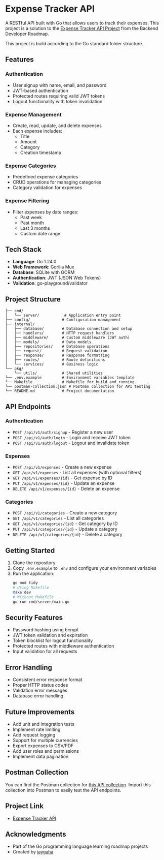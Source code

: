 # Expense Tracker API

A RESTful API built with Go that allows users to track their expenses. This project is a solution to the [Expense Tracker API Project](https://roadmap.sh/projects/expense-tracker-api) from the Backend Developer Roadmap.

This project is build according to the Go standard folder structure.

## Features

### Authentication
- User signup with name, email, and password
- JWT-based authentication
- Protected routes requiring valid JWT tokens
- Logout functionality with token invalidation

### Expense Management
- Create, read, update, and delete expenses
- Each expense includes:
  - Title
  - Amount
  - Category
  - Creation timestamp

### Expense Categories
- Predefined expense categories
- CRUD operations for managing categories
- Category validation for expenses

### Expense Filtering
- Filter expenses by date ranges:
  - Past week
  - Past month
  - Last 3 months
  - Custom date range

## Tech Stack

- **Language**: Go 1.24.0
- **Web Framework**: Gorilla Mux
- **Database**: SQLite with GORM
- **Authentication**: JWT (JSON Web Tokens)
- **Validation**: go-playground/validator

## Project Structure

```
├── cmd/
│   └── server/           # Application entry point
├── config/              # Configuration management
├── internal/
│   ├── database/        # Database connection and setup
│   ├── handlers/        # HTTP request handlers
│   ├── middleware/      # Custom middleware (JWT auth)
│   ├── models/          # Data models
│   ├── repositories/    # Database operations
│   ├── request/         # Request validation
│   ├── response/        # Response formatting
│   ├── routes/          # Route definitions
│   └── services/        # Business logic
└── pkg/
    └── utils/           # Shared utilities
└── .env.example         # Environment variables template
└── Makefile             # Makefile for build and running
└── postman-collection.json # Postman collection for API testing
└── README.md            # Project documentation
```

## API Endpoints

### Authentication
- `POST /api/v1/auth/signup` - Register a new user
- `POST /api/v1/auth/login` - Login and receive JWT token
- `POST /api/v1/auth/logout` - Logout and invalidate token

### Expenses
- `POST /api/v1/expenses` - Create a new expense
- `GET /api/v1/expenses` - List all expenses (with optional filters)
- `GET /api/v1/expenses/{id}` - Get expense by ID
- `PUT /api/v1/expenses/{id}` - Update an expense
- `DELETE /api/v1/expenses/{id}` - Delete an expense

### Categories
- `POST /api/v1/categories` - Create a new category
- `GET /api/v1/categories` - List all categories
- `GET /api/v1/categories/{id}` - Get category by ID
- `PUT /api/v1/categories/{id}` - Update a category
- `DELETE /api/v1/categories/{id}` - Delete a category

## Getting Started

1. Clone the repository
2. Copy `.env.example` to `.env` and configure your environment variables
3. Run the application:
   ```bash
   go mod tidy
   # Using Makefile
   make dev
   # Without Makefile
   go run cmd/server/main.go
   ```

## Security Features

- Password hashing using bcrypt
- JWT token validation and expiration
- Token blocklist for logout functionality
- Protected routes with middleware authentication
- Input validation for all requests

## Error Handling

- Consistent error response format
- Proper HTTP status codes
- Validation error messages
- Database error handling

## Future Improvements

- Add unit and integration tests
- Implement rate limiting
- Add request logging
- Support for multiple currencies
- Export expenses to CSV/PDF
- Add user roles and permissions
- Implement data pagination

## Postman Collection

You can find the Postman collection for [this API collection](./postman-collection.json). Import this collection into Postman to easily test the API endpoints.

## Project Link

- [Expense Tracker API](https://roadmap.sh/projects/expense-tracker-api)

## Acknowledgments

- Part of the Go programming language learning roadmap projects
- Created by [jaygaha](https://github.com/jaygaha)